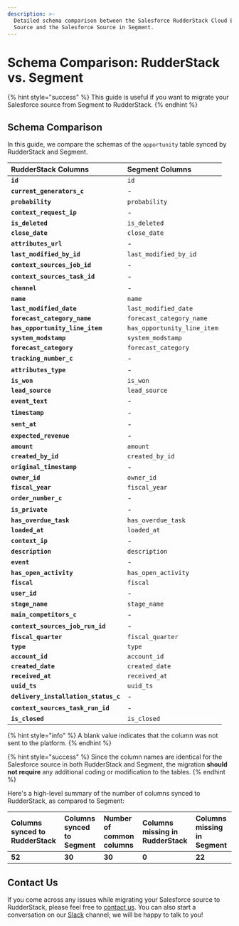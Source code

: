 ```yaml
---
description: >-
  Detailed schema comparison between the Salesforce RudderStack Cloud Extract
  Source and the Salesforce Source in Segment.
---
```


# Schema Comparison: RudderStack vs. Segment

{% hint style="success" %}
This guide is useful if you want to migrate your Salesforce source from Segment to RudderStack. 
{% endhint %}

## Schema Comparison

In this guide, we compare the schemas of the `opportunity` table synced by RudderStack and Segment.

| **RudderStack Columns** | **Segment Columns** |
| :--- | :--- |
| **`id`** | `id` |
| **`current_generators_c`** | - |
| **`probability`** | `probability` |
| **`context_request_ip`** | - |
| **`is_deleted`** | `is_deleted` |
| **`close_date`** | `close_date` |
| **`attributes_url`** | - |
| **`last_modified_by_id`** | `last_modified_by_id` |
| **`context_sources_job_id`** | - |
| **`context_sources_task_id`** | - |
| **`channel`** | - |
| **`name`** | `name` |
| **`last_modified_date`** | `last_modified_date` |
| **`forecast_category_name`** | `forecast_category_name` |
| **`has_opportunity_line_item`** | `has_opportunity_line_item` |
| **`system_modstamp`** | `system_modstamp` |
| **`forecast_category`** | `forecast_category` |
| **`tracking_number_c`** | - |
| **`attributes_type`** | - |
| **`is_won`** | `is_won` |
| **`lead_source`** | `lead_source` |
| **`event_text`** | - |
| **`timestamp`** | - |
| **`sent_at`** | - |
| **`expected_revenue`** | - |
| **`amount`** | `amount` |
| **`created_by_id`** | `created_by_id` |
| **`original_timestamp`** | - |
| **`owner_id`** | `owner_id` |
| **`fiscal_year`** | `fiscal_year` |
| **`order_number_c`** | - |
| **`is_private`** | - |
| **`has_overdue_task`** | `has_overdue_task` |
| **`loaded_at`** | `loaded_at` |
| **`context_ip`** | - |
| **`description`** | `description` |
| **`event`** | - |
| **`has_open_activity`** | `has_open_activity` |
| **`fiscal`** | `fiscal` |
| **`user_id`** | - |
| **`stage_name`** | `stage_name` |
| **`main_competitors_c`** | - |
| **`context_sources_job_run_id`** | - |
| **`fiscal_quarter`** | `fiscal_quarter` |
| **`type`** | `type` |
| **`account_id`** | `account_id` |
| **`created_date`** | `created_date` |
| **`received_at`** | `received_at` |
| **`uuid_ts`** | `uuid_ts` |
| **`delivery_installation_status_c`** | - |
| **`context_sources_task_run_id`** | - |
| **`is_closed`** | `is_closed` |

{% hint style="info" %}
A blank value indicates that the column was not sent to the platform.
{% endhint %}

{% hint style="success" %}
Since the column names are identical for the Salesforce source in both RudderStack and Segment, the migration **should not require** any additional coding or modification to the tables.
{% endhint %}

Here's a high-level summary of the number of columns synced to RudderStack, as compared to Segment: 

| Columns synced to RudderStack | Columns synced to Segment | Number of common columns | Columns missing in RudderStack | Columns missing in Segment |
| :--- | :--- | :--- | :--- | :--- |
| **52** | **30** | **30** | **0** | **22** |

## Contact Us

If you come across any issues while migrating your Salesforce source to RudderStack, please feel free to [contact us](mailto:%20docs@rudderstack.com). You can also start a conversation on our [Slack](https://resources.rudderstack.com/join-rudderstack-slack) channel; we will be happy to talk to you!

